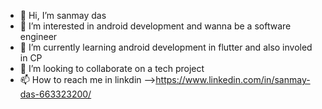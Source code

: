 - 👋 Hi, I’m sanmay das
- 👀 I’m interested in android development and wanna be a software engineer
- 🌱 I’m currently learning android development in flutter and also involed in CP
- 💞️ I’m looking to collaborate on a tech project
- 📫 How to reach me in linkdin -->https://www.linkedin.com/in/sanmay-das-663323200/

<!---
samnay2002/samnay2002 is a ✨ special ✨ repository because its `README.md` (this file) appears on your GitHub profile.
You can click the Preview link to take a look at your changes.
--->
